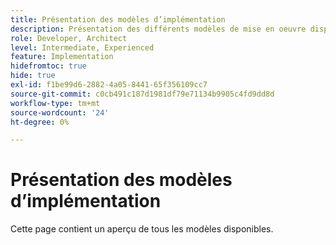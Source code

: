 ```yaml
---
title: Présentation des modèles d’implémentation
description: Présentation des différents modèles de mise en oeuvre disponibles pour Adobe Target
role: Developer, Architect
level: Intermediate, Experienced
feature: Implementation
hidefromtoc: true
hide: true
exl-id: f1be99d6-2882-4a05-8441-65f356109cc7
source-git-commit: c0cb491c187d1981df79e71134b9905c4fd9dd8d
workflow-type: tm+mt
source-wordcount: '24'
ht-degree: 0%

---
```


# Présentation des modèles d’implémentation

Cette page contient un aperçu de tous les modèles disponibles.

